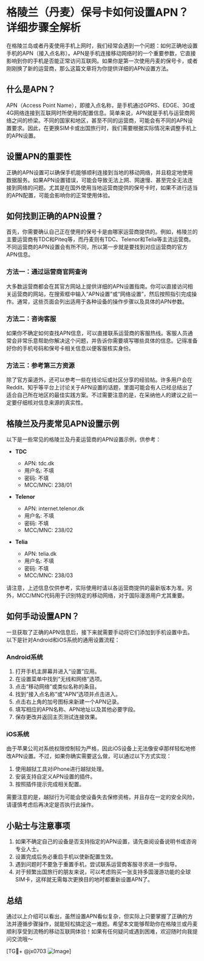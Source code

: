 # 格陵兰（丹麦）保号卡如何设置APN？详细步骤全解析

在格陵兰岛或者丹麦使用手机上网时，我们经常会遇到一个问题：如何正确地设置手机的APN（接入点名称）。APN是手机连接移动网络时的一个重要参数，它直接影响到你的手机是否能正常访问互联网。如果你是第一次使用丹麦的保号卡，或者刚刚换了新的运营商，那么这篇文章将为你提供详细的APN设置方法。

## 什么是APN？

APN（Access Point Name），即接入点名称，是手机通过GPRS、EDGE、3G或4G网络连接到互联网时所使用的配置信息。简单来说，APN就是手机与运营商网络之间的桥梁。不同的国家和地区，甚至不同的运营商，可能会有不同的APN设置要求。因此，在更换SIM卡或出国旅行时，我们需要根据实际情况来调整手机上的APN设置。

## 设置APN的重要性

正确的APN设置可以确保手机能够顺利连接到当地的移动网络，并且稳定地使用数据服务。如果APN设置错误，可能会导致无法上网、网速慢、甚至完全无法连接到网络的问题。尤其是在国外使用当地运营商提供的保号卡时，如果不进行适当的APN配置，可能会影响你的正常使用体验。

## 如何找到正确的APN设置？

首先，你需要确认自己正在使用的保号卡是由哪家运营商提供的。例如，格陵兰的主要运营商有TDC和Piteq等，而丹麦则有TDC、Telenor和Telia等主流运营商。不同运营商的APN设置会有所不同，所以第一步就是要找到对应运营商的官方APN信息。

### 方法一：通过运营商官网查询

大多数运营商都会在其官方网站上提供详细的APN设置指南。你可以直接访问相关运营商的网站，在搜索框中输入“APN设置”或“网络设置”，然后按照指引完成操作。通常，这些页面会列出适用于各种设备的操作步骤以及具体的APN参数。

### 方法二：咨询客服

如果你不确定如何查找APN信息，可以直接联系运营商的客服热线。客服人员通常会非常乐意帮助你解决这个问题，并告诉你需要填写哪些具体的信息。记得准备好你的手机号码和保号卡相关信息以便客服核实身份。

### 方法三：参考第三方资源

除了官方渠道外，还可以参考一些在线论坛或社区分享的经验帖。许多用户会在Reddit、知乎等平台上讨论关于APN设置的话题，里面可能会有人已经总结出了适合自己所在地区的最佳实践方案。不过需要注意的是，在采纳他人的建议之前一定要仔细核对信息来源的真实性。

## 格陵兰及丹麦常见APN设置示例

以下是一些常见的格陵兰及丹麦运营商的APN设置示例，供参考：

- **TDC**
  - APN: tdc.dk
  - 用户名: 不填
  - 密码: 不填
  - MCC/MNC: 238/01

- **Telenor**
  - APN: internet.telenor.dk
  - 用户名: 不填
  - 密码: 不填
  - MCC/MNC: 238/02

- **Telia**
  - APN: telia.dk
  - 用户名: 不填
  - 密码: 不填
  - MCC/MNC: 238/03

请注意，上述信息仅供参考，实际使用时请以各运营商提供的最新版本为准。另外，MCC/MNC代码用于识别特定的移动网络，对于国际漫游用户尤其重要。

## 如何手动设置APN？

一旦获取了正确的APN信息后，接下来就需要手动将它们添加到手机设置中去。以下是针对Android和iOS系统的通用设置流程：

### Android系统

1. 打开手机主屏幕并进入“设置”应用。
2. 在设置菜单中找到“无线和网络”选项。
3. 点击“移动网络”或类似名称的条目。
4. 找到“接入点名称”或“APN”选项并点击进入。
5. 点击右上角的加号图标来新建一个APN记录。
6. 填写相应的APN名称、APN地址以及其他必要字段。
7. 保存更改并返回主页测试连接效果。

### iOS系统

由于苹果公司对系统权限控制较为严格，因此iOS设备上无法像安卓那样轻松地修改APN设置。不过，如果你确实需要这么做，可以通过以下方式实现：

1. 使用越狱工具对iPhone进行越狱处理。
2. 安装支持自定义APN设置的插件。
3. 按照插件提示完成相关配置。

需要注意的是，越狱行为可能会使设备失去保修资格，并且存在一定的安全风险，请谨慎考虑后再决定是否执行此操作。

## 小贴士与注意事项

1. 如果不确定自己的设备是否支持指定的APN设置，请先查阅设备说明书或咨询专业人士。
2. 设置完成后务必重启手机以使新配置生效。
3. 遇到问题时不要急于重置手机，尝试联系运营商客服寻求进一步指导。
4. 对于频繁出国旅行的朋友来说，可以考虑购买一张支持多国漫游功能的全球SIM卡，这样就无需每次更换目的地时都重新设置APN了。

## 总结

通过以上介绍可以看出，虽然设置APN看似复杂，但实际上只要掌握了正确的方法并遵循步骤操作，就能轻松搞定这一难题。希望本文能够帮助你在格陵兰或丹麦顺利享受到流畅的移动互联网体验！如果有任何疑问或遇到困难，欢迎随时向我提问交流哦～

[TG💪+ @jx0703 ![Image](https://github.com/user-attachments/assets/dbca1d08-cadb-493c-b0ec-ad6f7a83f270)]